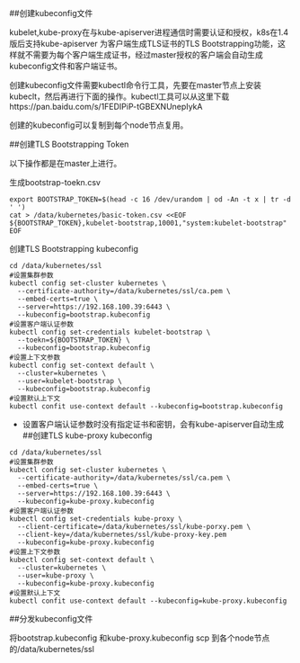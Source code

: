 ##创建kubeconfig文件

kubelet,kube-proxy在与kube-apiserver进程通信时需要认证和授权，k8s在1.4版后支持kube-apiserver 为客户端生成TLS证书的TLS Bootstrapping功能，这样就不需要为每个客户端生成证书，经过master授权的客户端会自动生成kubeconfig文件和客户端证书。

创建kubeconfig文件需要kubectl命令行工具，先要在master节点上安装kubeclt，然后再进行下面的操作。kubectl工具可以从这里下载https://pan.baidu.com/s/1FEDIPiP-tGBEXNUnepIykA

创建的kubeconfig可以复制到每个node节点复用。

##创建TLS Bootstrapping Token

以下操作都是在master上进行。

生成bootstrap-toekn.csv
```
export BOOTSTRAP_TOKEN=$(head -c 16 /dev/urandom | od -An -t x | tr -d ' ')
cat > /data/kubernetes/basic-token.csv <<EOF
${BOOTSTRAP_TOKEN},kubelet-bootstrap,10001,"system:kubelet-bootstrap"
EOF
```
创建TLS Bootstrapping kubeconfig
```
cd /data/kubernetes/ssl
#设置集群参数
kubectl config set-cluster kubernetes \
  --certificate-authority=/data/kubernetes/ssl/ca.pem \
  --embed-certs=true \
  --server=https://192.168.100.39:6443 \
  --kubeconfig=bootstrap.kubeconfig
#设置客户端认证参数
kubectl config set-credentials kubelet-bootstrap \
  --toekn=${BOOTSTRAP_TOKEN} \
  --kubeconfig=bootstrap.kubeconfig
#设置上下文参数
kubectl config set-context default \
  --cluster=kubernetes \
  --user=kubelet-bootstrap \
  --kubeconfig=bootstrap.kubeconfig
#设置默认上下文
kubectl confit use-context default --kubeconfig=bootstrap.kubeconfig
```
- 设置客户端认证参数时没有指定证书和密钥，会有kube-apiserver自动生成
##创建TLS kube-proxy kubeconfig

```
cd /data/kubernetes/ssl
#设置集群参数
kubectl config set-cluster kubernetes \
  --certificate-authority=/data/kubernetes/ssl/ca.pem \
  --embed-certs=true \
  --server=https://192.168.100.39:6443 \
  --kubeconfig=kube-proxy.kubeconfig
#设置客户端认证参数
kubectl config set-credentials kube-proxy \
  --client-certificate=/data/kubernetes/ssl/kube-porxy.pem \
  --client-key=/data/kubernetes/ssl/kube-proxy-key.pem
  --kubeconfig=kube-proxy.kubeconfig
#设置上下文参数
kubectl config set-context default \
  --cluster=kubernetes \
  --user=kube-proxy \
  --kubeconfig=kube-proxy.kubeconfig
#设置默认上下文
kubectl confit use-context default --kubeconfig=kube-proxy.kubeconfig
```

##分发kubeconfig文件

将bootstrap.kubeconfig 和kube-proxy.kubeconfig scp 到各个node节点的/data/kubernetes/ssl
